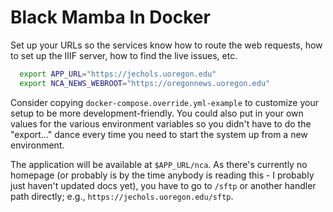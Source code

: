 Black Mamba In Docker
===============

Set up your URLs so the services know how to route the web requests, how to set
up the IIIF server, how to find the live issues, etc.

```bash
  export APP_URL="https://jechols.uoregon.edu"
  export NCA_NEWS_WEBROOT="https://oregonnews.uoregon.edu"
```

Consider copying `docker-compose.override.yml-example` to customize your setup
to be more development-friendly.  You could also put in your own values for the
various environment variables so you didn't have to do the "export..." dance
every time you need to start the system up from a new environment.

The application will be available at `$APP_URL/nca`.  As there's
currently no homepage (or probably is by the time anybody is reading this - I
probably just haven't updated docs yet), you have to go to `/sftp` or another
handler path directly; e.g., `https://jechols.uoregon.edu/sftp`.

